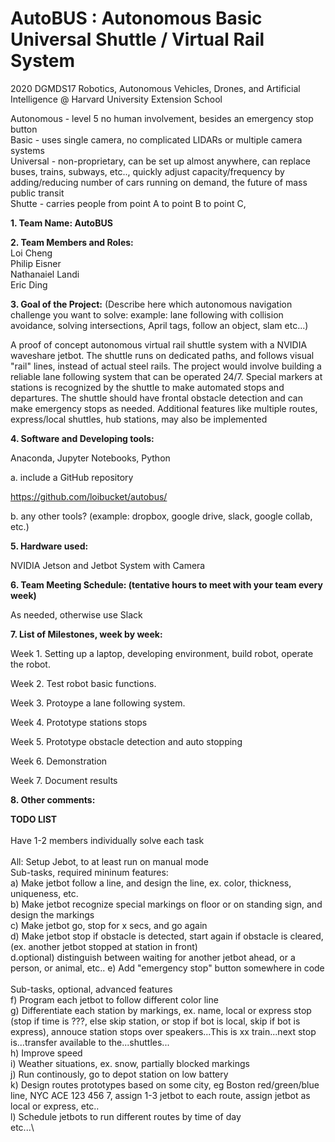 # AutoBUS : Autonomous Basic Universal Shuttle / Virtual Rail System
2020 DGMDS17 Robotics, Autonomous Vehicles, Drones, and Artificial Intelligence @ Harvard University Extension School

Autonomous - level 5 no human involvement, besides an emergency stop button \
Basic - uses single camera, no complicated LIDARs or multiple camera systems \
Universal - non-proprietary, can be set up almost anywhere, can replace buses, trains, subways, etc.., quickly adjust capacity/frequency by adding/reducing number of cars running on demand, the future of mass public transit \
Shutte - carries people from point A to point B to point C, 

**1. Team Name: AutoBUS**

**2. Team Members and Roles:**\
Loi Cheng\
Philip Eisner\
Nathanaiel Landi\
Eric Ding

**3. Goal of the Project:** (Describe here which autonomous navigation challenge you want to solve: example: lane following with collision avoidance, solving intersections, April tags, follow an object, slam etc...)

A proof of concept autonomous virtual rail shuttle system with a NVIDIA waveshare jetbot.  The shuttle runs on dedicated paths, and follows visual "rail" lines, instead of actual steel rails.  The project would involve building a reliable lane following system that can be operated 24/7.  Special markers at stations is recognized by the shuttle to make automated stops and departures.  The shuttle should have frontal obstacle detection and can make emergency stops as needed.  Additional features like multiple routes, express/local shuttles, hub stations, may also be implemented

**4. Software and Developing tools:**

Anaconda, Jupyter Notebooks, Python

a. include a GitHub repository

https://github.com/loibucket/autobus/

b. any other tools? (example: dropbox, google drive, slack, google collab, etc.)

**5. Hardware used:**

NVIDIA Jetson and Jetbot System with Camera

**6. Team Meeting Schedule: (tentative hours to meet with your team every week)**

As needed, otherwise use Slack

**7. List of Milestones, week by week:**

Week 1. Setting up a laptop, developing environment, build robot, operate the robot.

Week 2. Test robot basic functions.

Week 3. Protoype a lane following system.

Week 4. Prototype stations stops

Week 5. Prototype obstacle detection and auto stopping

Week 6. Demonstration

Week 7. Document results

**8. Other comments:**

**TODO LIST**\
\
Have 1-2 members individually solve each task\
\
All: Setup Jebot, to at least run on manual mode\
Sub-tasks, required mininum features:\
a) Make jetbot follow a line, and design the line, ex. color, thickness, uniqueness, etc.\
b) Make jetbot recognize special markings on floor or on standing sign, and design the markings\
c) Make jetbot go, stop for x secs, and go again\
d) Make jetbot stop if obstacle is detected, start again if obstacle is cleared, (ex. another jetbot stopped at station in front)\
d.optional) distinguish between waiting for another jetbot ahead, or a person, or animal, etc..
e) Add "emergency stop" button somewhere in code\
\
Sub-tasks, optional, advanced features\
f) Program each jetbot to follow different color line\
g) Differentiate each station by markings, ex. name, local or express stop (stop if time is ???, else skip station, or stop if bot is local, skip if bot is express), annouce station stops over speakers...This is xx train...next stop is...transfer available to the...shuttles...\
h) Improve speed\
i) Weather situations, ex. snow, partially blocked markings\
j) Run continously, go to depot station on low battery\
k) Design routes prototypes based on some city, eg Boston red/green/blue line, NYC ACE 123 456 7, assign 1-3 jetbot to each route, assign jetbot as local or express, etc..\
l) Schedule jetbots to run different routes by time of day\
etc...\

